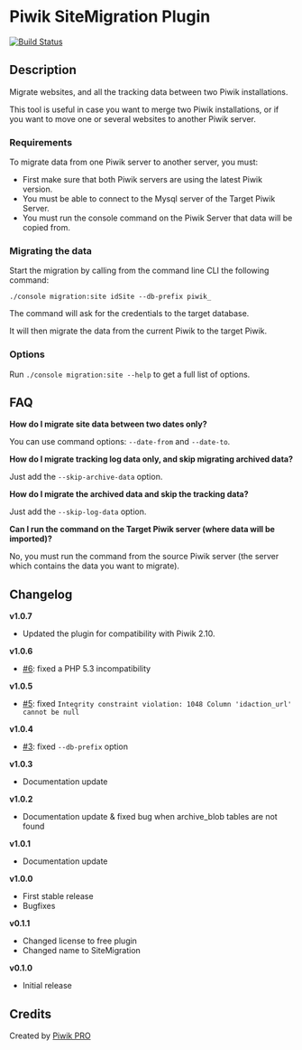 # Piwik SiteMigration Plugin

[![Build Status](https://travis-ci.org/PiwikPRO/plugin-SiteMigration.svg?branch=master)](https://travis-ci.org/PiwikPRO/plugin-SiteMigration)

## Description

Migrate websites, and all the tracking data between two Piwik installations. 

This tool is useful in case you want to merge two Piwik installations, or if you want to move one or several websites to another Piwik server.

### Requirements

To migrate data from one Piwik server to another server, you must:

 * First make sure that both Piwik servers are using the latest Piwik version.
 * You must be able to connect to the Mysql server of the Target Piwik Server.
 * You must run the console command on the Piwik Server that data will be copied from.
  
### Migrating the data

Start the migration by calling from the command line CLI the following command:

    ./console migration:site idSite --db-prefix piwik_
    
The command will ask for the credentials to the target database.
 
It will then migrate the data from the current Piwik to the target Piwik.

### Options

Run `./console migration:site --help` to get a full list of options.
 
## FAQ

**How do I migrate site data between two dates only?**

You can use command options: `--date-from` and `--date-to`.

**How do I migrate tracking log data only, and skip migrating archived data?**

Just add the `--skip-archive-data` option.


**How do I migrate the archived data and skip the tracking data?**

Just add the `--skip-log-data` option.

**Can I run the command on the Target Piwik server (where data will be imported)?**

No, you must run the command from the source Piwik server (the server which contains the data you want to migrate).

## Changelog

**v1.0.7**

- Updated the plugin for compatibility with Piwik 2.10.

**v1.0.6**

- [#6](https://github.com/PiwikPRO/plugin-SiteMigration/issues/6): fixed a PHP 5.3 incompatibility

**v1.0.5**

- [#5](https://github.com/PiwikPRO/plugin-SiteMigration/issues/5): fixed `Integrity constraint violation: 1048 Column 'idaction_url' cannot be null`

**v1.0.4**

- [#3](https://github.com/PiwikPRO/plugin-SiteMigration/issues/3): fixed `--db-prefix` option

**v1.0.3**

- Documentation update

**v1.0.2**

- Documentation update & fixed bug when archive_blob tables are not found 

**v1.0.1**

- Documentation update

**v1.0.0**

- First stable release
- Bugfixes

**v0.1.1**

- Changed license to free plugin
- Changed name to SiteMigration

**v0.1.0**

- Initial release

## Credits

Created by [Piwik PRO](http://piwik.pro/)
